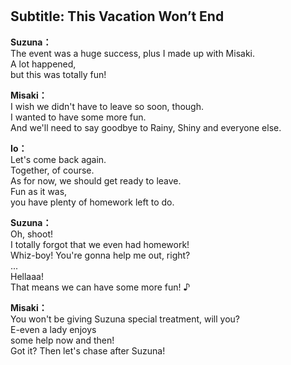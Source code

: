 # 

  
## Subtitle: This Vacation Won’t End
  
**Suzuna：**  
The event was a huge success, plus I made up with Misaki.  
A lot happened,  
but this was totally fun!  
  
**Misaki：**  
I wish we didn't have to leave so soon, though.  
I wanted to have some more fun.  
And we'll need to say goodbye to Rainy, Shiny and everyone else.  
  
**Io：**  
Let's come back again.  
Together, of course.  
As for now, we should get ready to leave.  
Fun as it was,  
you have plenty of homework left to do.  
  
**Suzuna：**  
Oh, shoot!  
I totally forgot that we even had homework!  
Whiz-boy! You're gonna help me out, right?  
...  
Hellaaa!  
That means we can have some more fun! ♪  
  
**Misaki：**  
You won't be giving Suzuna special treatment, will you?  
E-even a lady enjoys  
some help now and then!  
Got it? Then let's chase after Suzuna!  
